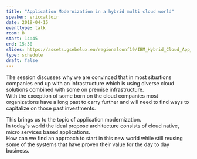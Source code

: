 ```yaml
---
title: "Application Modernization in a hybrid multi cloud world"
speaker: ericcattoir
date: 2019-04-15
eventtype: talk
room: B
start: 14:45
end: 15:30
slides: https://assets.gsebelux.eu/regionalconf19/IBM_Hybrid_Cloud_App_Modernization.pdf
type: schedule
draft: false
---
```


The session discusses why we are convinced that in most situations companies end up with an infrastructure
which is using diverse cloud solutions combined with some on premise infrastructure.  
With the exception of some born on the cloud companies most organizations have a long past to carry further and
will need to find ways to capitalize on those past investments.  

This brings us to the topic of application modernization.  
In today's world the ideal propose architecture consists of cloud native, micro services based applications.  
How can we find an approach to start in this new world while still reusing some of the systems that have proven their value for the day to day business.  

